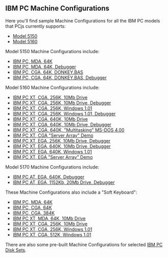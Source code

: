 IBM PC Machine Configurations
---

Here you'll find sample Machine Configurations for all the IBM PC models that PCjs currently supports:

* [Model 5150](/configs/pc/machines/5150/)
* [Model 5160](/configs/pc/machines/5160/)

Model 5150 Machine Configurations include:

* [IBM PC, MDA, 64K](/configs/pc/machines/5150/mda/64kb/)
* [IBM PC, MDA, 64K, Debugger](/configs/pc/machines/5150/mda/64kb/debugger/)
* [IBM PC, CGA, 64K, DONKEY.BAS](/configs/pc/machines/5150/cga/64kb/donkey/)
* [IBM PC, CGA, 64K, DONKEY.BAS, Debugger](/configs/pc/machines/5150/cga/64kb/donkey/debugger/)

Model 5160 Machine Configurations include:

* [IBM PC XT, CGA, 256K, 10Mb Drive](/configs/pc/machines/5160/cga/256kb/demo/)
* [IBM PC XT, CGA, 256K, 10Mb Drive, Debugger](/configs/pc/machines/5160/cga/256kb/demo/debugger/)
* [IBM PC XT, CGA, 256K, Windows 1.01](/configs/pc/machines/5160/cga/256kb/win101/)
* [IBM PC XT, CGA, 256K, Windows 1.01, Debugger](/configs/pc/machines/5160/cga/256kb/win101/debugger/)
* [IBM PC XT, CGA, 640K, 10Mb Drive](/configs/pc/machines/5160/cga/640kb/)
* [IBM PC XT, CGA, 640K, 10Mb Drive, Debugger](/configs/pc/machines/5160/cga/640kb/debugger/)
* [IBM PC XT, CGA, 640K, "Multitasking" MS-DOS 4.00](/configs/pc/machines/5160/cga/640kb/dos400m/)
* [IBM PC XT, CGA "Server Array" Demo](/configs/pc/machines/5160/cga/256kb/array/)
* [IBM PC XT, EGA, 256K, 10Mb Drive, Debugger](/configs/pc/machines/5160/ega/256kb/debugger/)
* [IBM PC XT, EGA, 640K, 10Mb Drive, Debugger](/configs/pc/machines/5160/ega/640kb/debugger/)
* [IBM PC XT, EGA, 640K, Windows 1.01](/configs/pc/machines/5160/ega/640kb/win101/)
* [IBM PC XT, EGA "Server Array" Demo](/configs/pc/machines/5160/ega/640kb/array/)

Model 5170 Machine Configurations include:

* [IBM PC AT, EGA, 640K, Debugger](/configs/pc/machines/5170/ega/640kb/debugger/)
* [IBM PC AT, EGA, 1152Kb, 20Mb Drive, Debugger](/configs/pc/machines/5170/ega/1152kb/debugger/)

These Machine Configurations also include a "Soft Keyboard":

* [IBM PC, MDA, 64K](/configs/pc/machines/5150/mda/64kb/softkbd/)
* [IBM PC, CGA, 64K](/configs/pc/machines/5150/cga/64kb/softkbd/)
* [IBM PC, CGA, 384K](/configs/pc/machines/5150/cga/384kb/softkbd/)
* [IBM PC XT, MDA, 64K, 10Mb Drive](/configs/pc/machines/5160/mda/64kb/softkbd/)
* [IBM PC XT, CGA, 256K, 10Mb Drive](/configs/pc/machines/5160/cga/256kb/softkbd/)
* [IBM PC XT, CGA, 256K, Windows 1.01](/configs/pc/machines/5160/cga/256kb/win101/softkbd/)
* [IBM PC XT, CGA, 512K, Windows 1.01](/configs/pc/machines/5160/cga/512kb/win101/softkbd/)

There are also some pre-built Machine Configurations for selected [IBM PC Disk Sets](/disks/pc/).